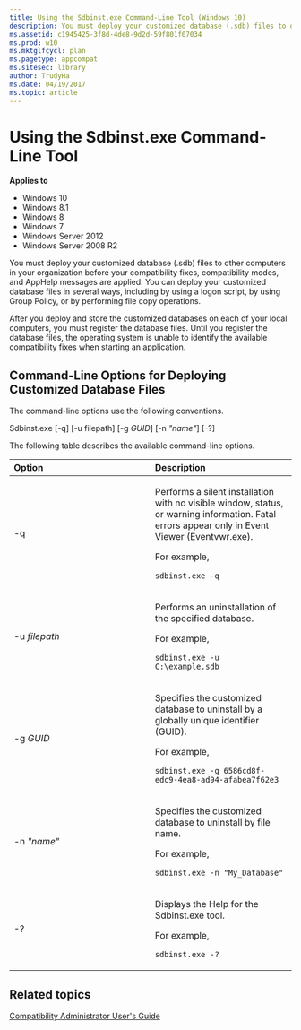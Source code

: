 ```yaml
---
title: Using the Sdbinst.exe Command-Line Tool (Windows 10)
description: You must deploy your customized database (.sdb) files to other computers in your organization before your compatibility fixes, compatibility modes, and AppHelp messages are applied.
ms.assetid: c1945425-3f8d-4de8-9d2d-59f801f07034
ms.prod: w10
ms.mktglfcycl: plan
ms.pagetype: appcompat
ms.sitesec: library
author: TrudyHa
ms.date: 04/19/2017
ms.topic: article
---
```


# Using the Sdbinst.exe Command-Line Tool


**Applies to**

-   Windows 10
-   Windows 8.1
-   Windows 8
-   Windows 7
-   Windows Server 2012
-   Windows Server 2008 R2

You must deploy your customized database (.sdb) files to other computers in your organization before your compatibility fixes, compatibility modes, and AppHelp messages are applied. You can deploy your customized database files in several ways, including by using a logon script, by using Group Policy, or by performing file copy operations.

After you deploy and store the customized databases on each of your local computers, you must register the database files. Until you register the database files, the operating system is unable to identify the available compatibility fixes when starting an application.

## Command-Line Options for Deploying Customized Database Files


The command-line options use the following conventions.

Sdbinst.exe \[-q\] \[-u filepath\] \[-g *GUID*\] \[-n *"name"*\] \[-?\]

The following table describes the available command-line options.

<table>
<colgroup>
<col width="50%" />
<col width="50%" />
</colgroup>
<thead>
<tr class="header">
<th align="left">Option</th>
<th align="left">Description</th>
</tr>
</thead>
<tbody>
<tr class="odd">
<td align="left"><p>-q</p></td>
<td align="left"><p>Performs a silent installation with no visible window, status, or warning information. Fatal errors appear only in Event Viewer (Eventvwr.exe).</p>
<p>For example,</p>
<p><code>sdbinst.exe -q</code></p></td>
</tr>
<tr class="even">
<td align="left"><p>-u <em>filepath</em></p></td>
<td align="left"><p>Performs an uninstallation of the specified database.</p>
<p>For example,</p>
<p><code>sdbinst.exe -u C:\example.sdb</code></p></td>
</tr>
<tr class="odd">
<td align="left"><p>-g <em>GUID</em></p></td>
<td align="left"><p>Specifies the customized database to uninstall by a globally unique identifier (GUID).</p>
<p>For example,</p>
<p><code>sdbinst.exe -g 6586cd8f-edc9-4ea8-ad94-afabea7f62e3</code></p></td>
</tr>
<tr class="even">
<td align="left"><p>-n <em>&quot;name&quot;</em></p></td>
<td align="left"><p>Specifies the customized database to uninstall by file name.</p>
<p>For example,</p>
<p><code>sdbinst.exe -n &quot;My_Database&quot;</code></p></td>
</tr>
<tr class="odd">
<td align="left"><p>-?</p></td>
<td align="left"><p>Displays the Help for the Sdbinst.exe tool.</p>
<p>For example,</p>
<p><code>sdbinst.exe -?</code></p></td>
</tr>
</tbody>
</table>

## Related topics
[Compatibility Administrator User's Guide](compatibility-administrator-users-guide.md)